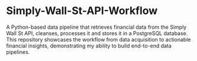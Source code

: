 # Simply-Wall-St-API-Workflow
A Python-based data pipeline that retrieves financial data from the Simply Wall St API, cleanses, processes it and stores it in a PostgreSQL database. This repository showcases the workflow from data acquisition to actionable financial insights, demonstrating my ability to build end-to-end data pipelines.
